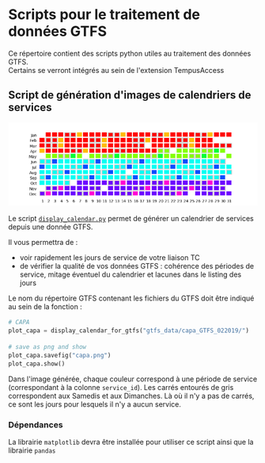 # Scripts pour le traitement de données GTFS

Ce répertoire contient des scripts python utiles au traitement des données GTFS.  
Certains se verront intégrés au sein de l'extension TempusAccess

## Script de génération d'images de calendriers de services

![calendrier](capa.png)

Le script [`display_calendar.py`](https://github.com/CEREMA/territoires-ville.TempusAccess/blob/master/scripts_py/display_calendar.py) permet de générer un calendrier de services depuis une donnée GTFS.

Il vous permettra de :

- voir rapidement les jours de service de votre liaison TC
- de vérifier la qualité de vos données GTFS : cohérence des périodes de service, mitage éventuel du calendrier et lacunes dans le listing des jours

Le nom du répertoire GTFS contenant les fichiers du GTFS doit être indiqué au sein de la fonction :
	
```python
# CAPA
plot_capa = display_calendar_for_gtfs("gtfs_data/capa_GTFS_022019/")

# save as png and show
plot_capa.savefig("capa.png")
plot_capa.show()
```

Dans l'image générée, chaque couleur correspond à une période de service (correspondant à la colonne `service_id`). Les carrés entourés de gris correspondent aux Samedis et aux Dimanches. Là où il n'y a pas de carrés, ce sont les jours pour lesquels il n'y a aucun service.

### Dépendances
La librairie `matplotlib` devra être installée pour utiliser ce script ainsi que la librairie `pandas`

